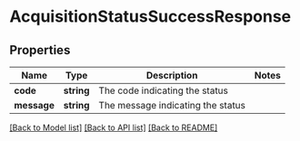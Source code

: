 # AcquisitionStatusSuccessResponse

## Properties
Name | Type | Description | Notes
------------ | ------------- | ------------- | -------------
**code** | **string** | The code indicating the status | 
**message** | **string** | The message indicating the status | 

[[Back to Model list]](../README.md#documentation-for-models) [[Back to API list]](../README.md#documentation-for-api-endpoints) [[Back to README]](../README.md)


